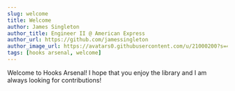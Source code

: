 ```yaml
---
slug: welcome
title: Welcome
author: James Singleton
author_title: Engineer II @ American Express
author_url: https://github.com/jamessingleton
author_image_url: https://avatars0.githubusercontent.com/u/21000200?s=400&v=4
tags: [hooks arsenal, welcome]
---
```


Welcome to Hooks Arsenal! I hope that you enjoy the library and I am always looking for contributions!